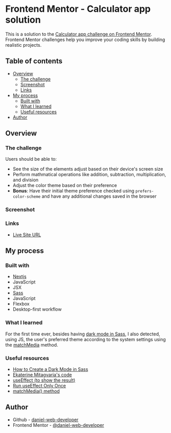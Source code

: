 # Frontend Mentor - Calculator app solution

This is a solution to the [Calculator app challenge on Frontend Mentor](https://www.frontendmentor.io/challenges/calculator-app-9lteq5N29). Frontend Mentor challenges help you improve your coding skills by building realistic projects. 

## Table of contents

- [Overview](#overview)
  - [The challenge](#the-challenge)
  - [Screenshot](#screenshot)
  - [Links](#links)
- [My process](#my-process)
  - [Built with](#built-with)
  - [What I learned](#what-i-learned)
  - [Useful resources](#useful-resources)
- [Author](#author)

## Overview

### The challenge

Users should be able to:

- See the size of the elements adjust based on their device's screen size
- Perform mathmatical operations like addition, subtraction, multiplication, and division
- Adjust the color theme based on their preference
- **Bonus**: Have their initial theme preference checked using `prefers-color-scheme` and have any additional changes saved in the browser

### Screenshot



### Links

- [Live Site URL]()

## My process

### Built with

- [Nextjs](https://nextjs.org/)
- JavaScript
- JSX
- [Sass](https://sass-lang.com/)
- JavaScript
- Flexbox
- Desktop-first workflow

### What I learned

For the first time ever, besides having [dark mode in Sass](https://medium.com/@katiemctigue/how-to-create-a-dark-mode-in-sass-609f131a3995), I also detected, using JS, the user's preferred theme according to the system settings using the [matchMedia](https://developer.mozilla.org/en-US/docs/Web/API/Window/matchMedia) method.

### Useful resources

- [How to Create a Dark Mode in Sass](https://medium.com/@katiemctigue/how-to-create-a-dark-mode-in-sass-609f131a3995)
- [Ekaterine Mitagvaria's code](https://github.com/catherineisonline/rest-countries)
- [useEffect (to show the result)](https://react.dev/reference/react/useEffect)
- [Run useEffect Only Once](https://css-tricks.com/run-useeffect-only-once/)
- [matchMedia() method](https://developer.mozilla.org/en-US/docs/Web/API/Window/matchMedia)

## Author

- Github - [daniel-web-developer](https://github.com/daniel-web-developer)
- Frontend Mentor - [@daniel-web-developer](https://www.frontendmentor.io/profile/daniel-web-developer)
